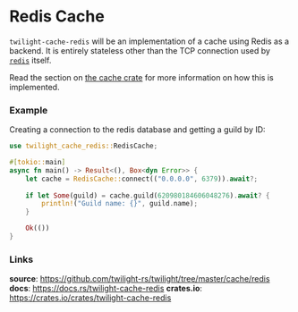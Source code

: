 # Redis Cache

`twilight-cache-redis` will be an implementation of a cache using Redis as a backend. It
is entirely stateless other than the TCP connection used by [`redis`] itself.

Read the section on [the cache crate] for more information on how this is
implemented.

### Example

Creating a connection to the redis database and getting a guild by ID:

```rust
use twilight_cache_redis::RedisCache;

#[tokio::main]
async fn main() -> Result<(), Box<dyn Error>> {
    let cache = RedisCache::connect(("0.0.0.0", 6379)).await?;
    
    if let Some(guild) = cache.guild(620980184606048276).await? {
        println!("Guild name: {}", guild.name);
    }

    Ok(())
}
```

### Links

**source**: <https://github.com/twilight-rs/twilight/tree/master/cache/redis>
**docs**: <https://docs.rs/twilight-cache-redis>
**crates.io**: <https://crates.io/crates/twilight-cache-redis>

[`redis`]: https://docs.rs/redis
[the cache crate]: ../section_4_cache.html
